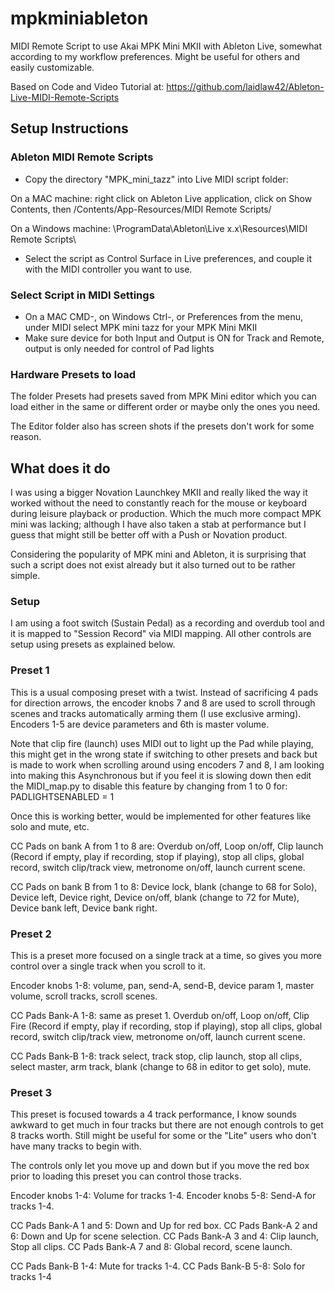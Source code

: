 # mpkminiableton

MIDI Remote Script to use Akai MPK Mini MKII with Ableton Live, somewhat according to my workflow preferences. Might be useful for others and easily customizable.

Based on Code and Video Tutorial at: <https://github.com/laidlaw42/Ableton-Live-MIDI-Remote-Scripts>

## Setup Instructions

### Ableton MIDI Remote Scripts

- Copy the directory "MPK_mini_tazz" into Live MIDI script folder:

On a MAC machine: right click on Ableton Live application, click on Show Contents, then /Contents/App-Resources/MIDI Remote Scripts/

On a Windows machine: \ProgramData\Ableton\Live x.x\Resources\MIDI Remote Scripts\

- Select the script as Control Surface in Live preferences, and couple it with the MIDI controller you want to use.

### Select Script in MIDI Settings

- On a MAC CMD-, on Windows Ctrl-,  or Preferences from the menu, under MIDI select MPK mini tazz for your MPK Mini MKII
- Make sure device for both Input and Output is ON for Track and Remote, output is only needed for control of Pad lights

### Hardware Presets to load

The folder Presets had presets saved from MPK Mini editor which you can load either in the same or different order or maybe only the ones you need.

The Editor folder also has screen shots if the presets don't work for some reason.

## What does it do

I was using a bigger Novation Launchkey MKII and really liked the way it worked without the need to constantly reach for the mouse or keyboard during leisure playback or production. Which the much more compact MPK mini was lacking; although I have also taken a stab at performance but I guess that might still be better off with a Push or Novation product.

Considering the popularity of MPK mini and Ableton, it is surprising that such a script does not exist already but it also turned out to be rather simple.

### Setup

I am using a foot switch (Sustain Pedal) as a recording and overdub tool and it is mapped to "Session Record" via MIDI mapping. All other controls are setup using presets as explained below.

### Preset 1

This is a usual composing preset with a twist. Instead of sacrificing 4 pads for direction arrows, the encoder knobs 7 and 8 are used to scroll through scenes and tracks automatically arming them (I use exclusive arming). Encoders 1-5 are device parameters and 6th is master volume.

Note that clip fire (launch) uses MIDI out to light up the Pad while playing, this might get in the wrong state if switching to other presets and back but is made to work when scrolling around using encoders 7 and 8, I am looking into making this Asynchronous but if you feel it is slowing down then edit the MIDI_map.py to disable this feature by changing from 1 to 0 for: PADLIGHTSENABLED = 1

Once this is working better, would be implemented for other features like solo and mute, etc.

CC Pads on bank A from 1 to 8 are: Overdub on/off, Loop on/off, Clip launch (Record if empty, play if recording, stop if playing), stop all clips, global record, switch clip/track view, metronome on/off, launch current scene.

CC Pads on bank B from 1 to 8: Device lock, blank (change to 68 for Solo), Device left, Device right, Device on/off, blank (change to 72 for Mute), Device bank left, Device bank right.

### Preset 2

This is a preset more focused on a single track at a time, so gives you more control over a single track when you scroll to it.

Encoder knobs 1-8: volume, pan, send-A, send-B, device param 1, master volume, scroll tracks, scroll scenes.

CC Pads Bank-A 1-8: same as preset 1. Overdub on/off, Loop on/off, Clip Fire (Record if empty, play if recording, stop if playing), stop all clips, global record, switch clip/track view, metronome on/off, launch current scene.

CC Pads Bank-B 1-8: track select, track stop, clip launch, stop all clips, select master, arm track, blank (change to 68 in editor to get solo), mute.

### Preset 3

This preset is focused towards a 4 track performance, I know sounds awkward to get much in four tracks but there are not enough controls to get 8 tracks worth. Still might be useful for some or the "Lite" users who don't have many tracks to begin with.

The controls only let you move up and down but if you move the red box prior to loading this preset you can control those tracks.

Encoder knobs 1-4: Volume for tracks 1-4.
Encoder knobs 5-8: Send-A for tracks 1-4.

CC Pads Bank-A 1 and 5: Down and Up for red box.
CC Pads Bank-A 2 and 6: Down and Up for scene selection.
CC Pads Bank-A 3 and 4: Clip launch, Stop all clips.
CC Pads Bank-A 7 and 8: Global record, scene launch.

CC Pads Bank-B 1-4: Mute for tracks 1-4.
CC Pads Bank-B 5-8: Solo for tracks 1-4
